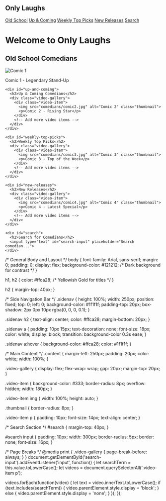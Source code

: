 <!DOCTYPE html>
<html lang="en">
<head>
  <meta charset="UTF-8">
  <meta name="viewport" content="width=device-width, initial-scale=1.0">
  <title>Only Laughs - Stand-Up Comedy</title>
  <link rel="stylesheet" href="styles.css">
</head>
<body>
  <!-- Side Navigation Bar -->
  <div class="sidenav" id="mySidenav">
    <h2>Only Laughs</h2>
    <a href="#old-school">Old School</a>
    <a href="#up-and-coming">Up & Coming</a>
    <a href="#weekly-top-picks">Weekly Top Picks</a>
    <a href="#new-releases">New Releases</a>
    <a href="#search">Search</a>
  </div>

  <!-- Main Content -->
  <div class="content">
    <h1>Welcome to Only Laughs</h1>
    <div id="old-school">
      <h2>Old School Comedians</h2>
      <div class="video-gallery">
        <div class="video-item">
          <img src="comedians/comic1.jpg" alt="Comic 1" class="thumbnail">
          <p>Comic 1 - Legendary Stand-Up</p>
        </div>
        <!-- Add more video items -->
      </div>
    </div>

    <div id="up-and-coming">
      <h2>Up & Coming Comedians</h2>
      <div class="video-gallery">
        <div class="video-item">
          <img src="comedians/comic2.jpg" alt="Comic 2" class="thumbnail">
          <p>Comic 2 - Rising Star</p>
        </div>
        <!-- Add more video items -->
      </div>
    </div>

    <div id="weekly-top-picks">
      <h2>Weekly Top Picks</h2>
      <div class="video-gallery">
        <div class="video-item">
          <img src="comedians/comic3.jpg" alt="Comic 3" class="thumbnail">
          <p>Comic 3 - Top of the Week</p>
        </div>
        <!-- Add more video items -->
      </div>
    </div>

    <div id="new-releases">
      <h2>New Releases</h2>
      <div class="video-gallery">
        <div class="video-item">
          <img src="comedians/comic4.jpg" alt="Comic 4" class="thumbnail">
          <p>Comic 4 - Latest Special</p>
        </div>
        <!-- Add more video items -->
      </div>
    </div>

    <div id="search">
      <h2>Search for Comedians</h2>
      <input type="text" id="search-input" placeholder="Search comedian...">
    </div>
  </div>

  <script src="script.js"></script>
</body>
</html>
/* General Body and Layout */
body {
  font-family: Arial, sans-serif;
  margin: 0;
  padding: 0;
  display: flex;
  background-color: #121212;  /* Dark background for contrast */
}

h1, h2 {
  color: #ffca28; /* Yellowish Gold for titles */
}

h2 {
  margin-top: 40px;
}

/* Side Navigation Bar */
.sidenav {
  height: 100%;
  width: 250px;
  position: fixed;
  top: 0;
  left: 0;
  background-color: #1f1f1f;
  padding-top: 20px;
  box-shadow: 2px 0px 10px rgba(0, 0, 0, 0.1);
}

.sidenav h2 {
  text-align: center;
  color: #ffca28;
  margin-bottom: 20px;
}

.sidenav a {
  padding: 10px 15px;
  text-decoration: none;
  font-size: 18px;
  color: white;
  display: block;
  transition: background-color 0.3s ease;
}

.sidenav a:hover {
  background-color: #ffca28;
  color: #1f1f1f;
}

/* Main Content */
.content {
  margin-left: 250px;
  padding: 20px;
  color: white;
  width: 100%;
}

.video-gallery {
  display: flex;
  flex-wrap: wrap;
  gap: 20px;
  margin-top: 20px;
}

.video-item {
  background-color: #333;
  border-radius: 8px;
  overflow: hidden;
  width: 180px;
}

.video-item img {
  width: 100%;
  height: auto;
}

.thumbnail {
  border-radius: 8px;
}

.video-item p {
  padding: 10px;
  font-size: 14px;
  text-align: center;
}

/* Search Section */
#search {
  margin-top: 40px;
}

#search input {
  padding: 10px;
  width: 300px;
  border-radius: 5px;
  border: none;
  font-size: 16px;
}

/* Page Breaks */
@media print {
  .video-gallery {
    page-break-before: always;
  }
}
document.getElementById('search-input').addEventListener('input', function() {
  let searchTerm = this.value.toLowerCase();
  let videos = document.querySelectorAll('.video-item p');

  videos.forEach(function(video) {
    let text = video.innerText.toLowerCase();
    if (text.includes(searchTerm)) {
      video.parentElement.style.display = 'block';
    } else {
      video.parentElement.style.display = 'none';
    }
  });
});

